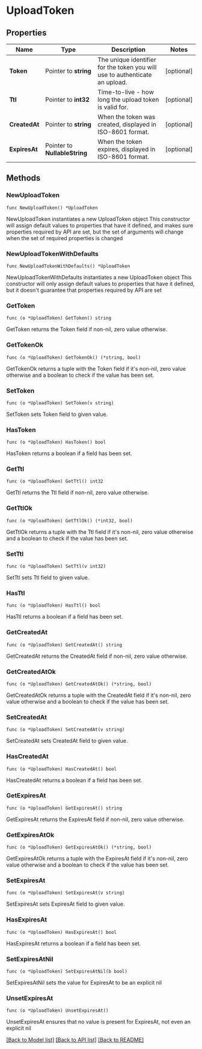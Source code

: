 # UploadToken

## Properties

Name | Type | Description | Notes
------------ | ------------- | ------------- | -------------
**Token** | Pointer to **string** | The unique identifier for the token you will use to authenticate an upload. | [optional] 
**Ttl** | Pointer to **int32** | Time-to-live - how long the upload token is valid for. | [optional] 
**CreatedAt** | Pointer to **string** | When the token was created, displayed in ISO-8601 format. | [optional] 
**ExpiresAt** | Pointer to **NullableString** | When the token expires, displayed in ISO-8601 format. | [optional] 

## Methods

### NewUploadToken

`func NewUploadToken() *UploadToken`

NewUploadToken instantiates a new UploadToken object
This constructor will assign default values to properties that have it defined,
and makes sure properties required by API are set, but the set of arguments
will change when the set of required properties is changed

### NewUploadTokenWithDefaults

`func NewUploadTokenWithDefaults() *UploadToken`

NewUploadTokenWithDefaults instantiates a new UploadToken object
This constructor will only assign default values to properties that have it defined,
but it doesn't guarantee that properties required by API are set

### GetToken

`func (o *UploadToken) GetToken() string`

GetToken returns the Token field if non-nil, zero value otherwise.

### GetTokenOk

`func (o *UploadToken) GetTokenOk() (*string, bool)`

GetTokenOk returns a tuple with the Token field if it's non-nil, zero value otherwise
and a boolean to check if the value has been set.

### SetToken

`func (o *UploadToken) SetToken(v string)`

SetToken sets Token field to given value.

### HasToken

`func (o *UploadToken) HasToken() bool`

HasToken returns a boolean if a field has been set.

### GetTtl

`func (o *UploadToken) GetTtl() int32`

GetTtl returns the Ttl field if non-nil, zero value otherwise.

### GetTtlOk

`func (o *UploadToken) GetTtlOk() (*int32, bool)`

GetTtlOk returns a tuple with the Ttl field if it's non-nil, zero value otherwise
and a boolean to check if the value has been set.

### SetTtl

`func (o *UploadToken) SetTtl(v int32)`

SetTtl sets Ttl field to given value.

### HasTtl

`func (o *UploadToken) HasTtl() bool`

HasTtl returns a boolean if a field has been set.

### GetCreatedAt

`func (o *UploadToken) GetCreatedAt() string`

GetCreatedAt returns the CreatedAt field if non-nil, zero value otherwise.

### GetCreatedAtOk

`func (o *UploadToken) GetCreatedAtOk() (*string, bool)`

GetCreatedAtOk returns a tuple with the CreatedAt field if it's non-nil, zero value otherwise
and a boolean to check if the value has been set.

### SetCreatedAt

`func (o *UploadToken) SetCreatedAt(v string)`

SetCreatedAt sets CreatedAt field to given value.

### HasCreatedAt

`func (o *UploadToken) HasCreatedAt() bool`

HasCreatedAt returns a boolean if a field has been set.

### GetExpiresAt

`func (o *UploadToken) GetExpiresAt() string`

GetExpiresAt returns the ExpiresAt field if non-nil, zero value otherwise.

### GetExpiresAtOk

`func (o *UploadToken) GetExpiresAtOk() (*string, bool)`

GetExpiresAtOk returns a tuple with the ExpiresAt field if it's non-nil, zero value otherwise
and a boolean to check if the value has been set.

### SetExpiresAt

`func (o *UploadToken) SetExpiresAt(v string)`

SetExpiresAt sets ExpiresAt field to given value.

### HasExpiresAt

`func (o *UploadToken) HasExpiresAt() bool`

HasExpiresAt returns a boolean if a field has been set.

### SetExpiresAtNil

`func (o *UploadToken) SetExpiresAtNil(b bool)`

 SetExpiresAtNil sets the value for ExpiresAt to be an explicit nil

### UnsetExpiresAt
`func (o *UploadToken) UnsetExpiresAt()`

UnsetExpiresAt ensures that no value is present for ExpiresAt, not even an explicit nil

[[Back to Model list]](../README.md#documentation-for-models) [[Back to API list]](../README.md#documentation-for-api-endpoints) [[Back to README]](../README.md)



